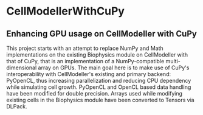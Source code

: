 # CellModellerWithCuPy
## Enhancing GPU usage on CellModeller with CuPy

This project starts with an attempt to replace NumPy and Math implementations on the existing Biophysics module on CellModeller with that of CuPy, that is an implementation of a NumPy-compatible multi-dimensional array on GPUs. The main goal here is to make use of CuPy's interoperability with CellModeller's existing and primary backend: PyOpenCL, thus increasing parallelization and reducing CPU dependency while simulating cell growth. PyOpenCL and OpenCL based data handling have been modified for double precision. Arrays used while modifying existing cells in the Biophysics module have been converted to Tensors via DLPack.
